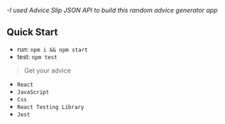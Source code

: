 *-I used Advice Slip JSON API to build this random advice generator app*

## Quick Start

- run: ```npm i && npm start```
- test: ```npm test```

> Get your advice

- `React`
- `JavaScript`
- `Css`
- `React Testing Library`
- `Jest`

